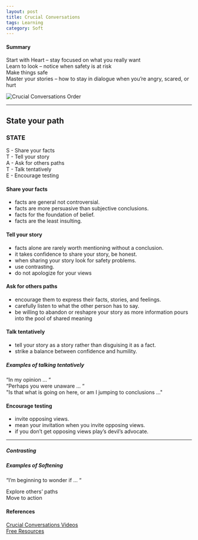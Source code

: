 ```yaml
---
layout: post
title: Crucial Conversations
tags: Learning
category: Soft
---
```

#### Summary ####

Start with Heart – stay focused on what you really want  
Learn to look – notice when safety is at risk  
Make things safe  
Master your stories – how to stay in dialogue when you’re angry, scared, or hurt  

<img class="img-responsive" alt="Crucial Conversations Order" src="{{ site.url }}/assets/images/Crucial-Conversations-Order.jpg">

----------------------------------------------------------------------------------------------------------

## State your path ##
 
### STATE ###

S - Share your facts  
T - Tell your story  
A - Ask for others paths  
T - Talk tentatively  
E - Encourage testing  
 
#### Share your facts #### 

- facts are general not controversial.  
- facts are more persuasive than subjective conclusions.  
- facts for the foundation of belief.  
- facts are the least insulting.  

#### Tell your story ####

- facts alone are rarely worth mentioning without a conclusion.  
- it takes confidence to share your story, be honest.  
- when sharing your story look for safety problems. 
- use contrasting.  
- do not apologize for your views  

#### Ask for others paths ####

- encourage them to express their facts, stories, and feelings.  
- carefully listen to what the other person has to say.  
- be willing to abandon or reshapre your story as more information pours into the pool of shared meaning  

#### Talk tentatively ####

- tell your story as a story rather than disguising it as a fact.  
- strike a balance between confidence and humility.   

##### Examples of talking tentatively #####
 
“In my opinion ... “   
“Perhaps you were unaware ... “  
"Is that what is going on here, or am I jumping to conclusions ..."  

#### Encourage testing ####

- invite opposing views. 
- mean your invitation when you invite opposing views. 
- if you don’t get opposing views play’s devil’s advocate.  
 
----------------------------------------------------------------------------------------------------------

##### Contrasting #####
 
##### Examples of Softening #####
 
“I’m beginning to wonder if … “  
 
Explore others’ paths  
Move to action  

#### References ####

[Crucial Conversations Videos](https://www.youtube.com/playlist?list=PLq6xHLjpckwdhqQcZG1-oSluEBqZcVKLV)  
[Free Resources](https://www.vitalsmarts.com/crucialconversations/#freeresources)  
